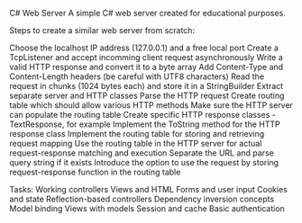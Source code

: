 C# Web Server
A simple C# web server created for educational purposes.

Steps to create a similar web server from scratch:

Choose the localhost IP address (127.0.0.1) and a free local port
Create a TcpListener and accept incomming client request asynchronously
Write a valid HTTP response and convert it to a byte array
Add Content-Type and Content-Length headers (be careful with UTF8 characters)
Read the request in chunks (1024 bytes each) and store it in a StringBuilder
Extract separate server and HTTP classes
Parse the HTTP request
Create routing table which should allow various HTTP methods
Make sure the HTTP server can populate the routing table
Create specific HTTP response classes - TextResponse, for example
Implement the ToString method for the HTTP response class
Implement the routing table for storing and retrieving request mapping
Use the routing table in the HTTP server for actual request-response matching and execution
Separate the URL and parse query string if it exists
Introduce the option to use the request by storing request-response function in the routing table

Tasks:
Working controllers
Views and HTML
Forms and user input
Cookies and state
Reflection-based controllers
Dependency inversion concepts
Model binding
Views with models
Session and cache
Basic authentication
